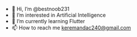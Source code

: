 - 👋 Hi, I’m @bestnoob231
- 👀 I’m interested in Artificial Intelligence
- 🌱 I’m currently learning Flutter
- 📫 How to reach me keremandac240@gmail.com

<!---
bestnoob231/bestnoob231 is a ✨ special ✨ repository because its `README.md` (this file) appears on your GitHub profile.
You can click the Preview link to take a look at your changes.
--->
